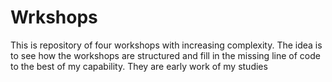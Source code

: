 # Wrkshops

This is repository of four workshops with increasing complexity. The idea is to see how the workshops are structured and fill in the missing line of code to the best of my capability. They are early work of my studies
